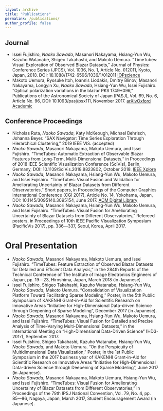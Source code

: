 ```yaml
---
layout: archive
title: "Publications"
permalink: /publications/
author_profile: false
---
```


## Journal
- Issei Fujishiro, _Naoko Sawada_, Masanori Nakayama, Hsiang-Yun Wu, Kazuho Watanabe, Shigeo Takahashi, and Makoto Uemura. “TimeTubes: Visual Exploration of Observed Blazar Datasets,” Journal of Physics: Conference Series (JPCS), Vol. 1036, No. 1, Article No. 012011, Kyoto, Japan, 2018. DOI: 10.1088/1742-6596/1036/1/012011 [IOPscience](http://iopscience.iop.org/article/10.1088/1742-6596/1036/1/012011)
- Makoto Uemura, Ryosuke Itoh, Ioannis Liodakis, Dmitry Blinov, Masanori Nakayama, Longyin Xu, _Naoko Sawada_, Hsiang-Yun Wu, Issei Fujishiro. “Optical polarization variations in the blazar PKS 1749+096,” Publications of the Astronomical Society of Japan (PASJ), Vol. 69, No. 6, Article No. 96, DOI: 10.1093/pasj/psx111, November 2017. [arXiv](https://arxiv.org/abs/1709.02524)[Oxford Academic](https://academic.oup.com/pasj/article/69/6/96/4609697)

## Conference Proceedings
- Nicholas Ruta, _Naoko Sawada_, Katy McKeough, Michael Behrisch, Johanna Beyer. “SAX Navigator: Time Series Exploration Through Hierarchical Clustering,” 2019 IEEE VIS. (accepted)
- _Naoko Sawada_, Masanori Nakayama, Makoto Uemura, and Issei Fujishiro. “TimeTubes: Automatic Extraction of Observable Blazar Features from Long-Term, Multi-Dimensional Datasets,” in Proceedings of 2018 IEEE Scientific Visualization Conference (SciVis), Berlin, Germany, DOI: 10.1109/SciVis.2018.8823802, October 2018. [IEEE Xplore](https://ieeexplore.ieee.org/document/8823802)
- _Naoko Sawada_, Masanori Nakayama, Hsiang-Yun Wu, Makoto Uemura, and Issei Fujishiro. “TimeTubes: Visual Fusion and Validation for Ameliorating Uncertainty of Blazar Datasets from Different Observatories,” Short papers, in Proceedings of the Computer Graphics International Conference (CGI 2017), Article No. 14, Yokohama, Japan, DOI: 10.1145/3095140.3095154, June 2017. [ACM Digital Library](http://dl.acm.org/citation.cfm?id=3095154)
- _Naoko Sawada_, Masanori Nakayama, Hsiang-Yun Wu, Makoto Uemura, and Issei Fujishiro. “TimeTubes: Visual Fusion for Ameliorating Uncertainty of Blazar Datasets from Different Observatories,” Refereed posters, in Proceedings of 10th IEEE Pacific Visualization Symposium (PacificVis 2017), pp. 336―337, Seoul, Korea, April 2017.

# Oral Presentation
- _Naoko Sawada_, Masanori Nakayama, Makoto Uemura, and Issei Fujishiro. “TimeTubes: Feature Extraction of Observed Blazar Datasets for Detailed and Efficient Data Analysis,” in the 284th Reports of the Technical Conference of The Institute of Image Electronics Engineers of Japan, pp. 19―23, Hiroshima, Japan, March 2018 (in Japanese).
- Issei Fujishiro, Shigeo Takahashi, Kazuho Watanabe, Hsiang-Yun Wu, _Naoko Sawada_, Makoto Uemura. “Consolidation of Visualization Platform Toward Facilitating Sparse Modeling,” Poster, in the 5th Public Symposium of KAKENHI Grant-in-Aid for Scientific Research on Innovative Areas “Initiative for High-Dimensional Data-driven Science through Deepening of Sparse Modeling”, December 2017 (in Japanese).
- _Naoko Sawada_, Masanori Nakayama, Hsiang-Yun Wu, Makoto Uemura, and Issei Fujishiro. “TimeTubes: Visual Fusion for Detailed and Precise Analysis of Time-Varying Multi-Dimensional Datasets,” in the International Meeting on “High-Dimensional Data-Driven Science” (HD3-2017), September 2017.
- Issei Fujishiro, Shigeo Takahashi, Kazuho Watanabe, Hsiang-Yun Wu, _Naoko Sawada_, and Makoto Uemura. “On the Perspicuity of Multidimensional Data Visualization,” Poster, in the 1st Public Symposium in the 2017 business year of KAKENHI Grant-in-Aid for Scientific Research on Innovative Areas “Initiative for High-Dimensional Data-driven Science through Deepening of Sparse Modeling”, June 2017 (in Japanese).
- _Naoko Sawada_, Masanori Nakayama, Makoto Uemura, Hsiang-Yun Wu, and Issei Fujishiro. “TimeTubes: Visual Fusion for Ameliorating Uncertainty of Blazar Datasets from Different Observatories,” in Proceedings of the 79th IPSJ National Convention, Vol. 79, No. 4, pp. 85―86, Nagoya, Japan, March 2017, Student Encouragement Award (in Japanese).
